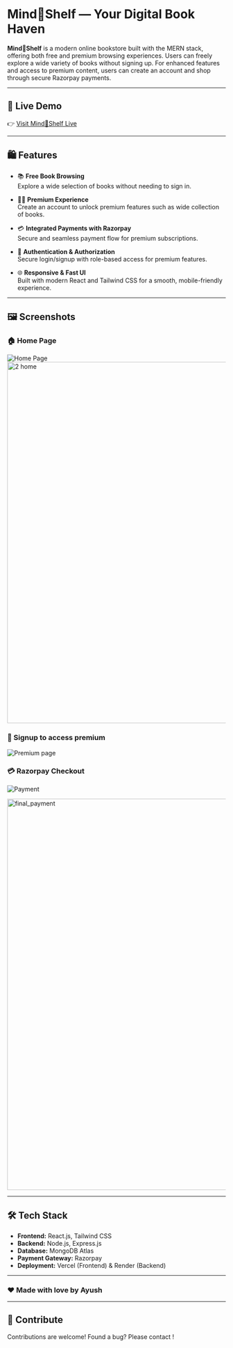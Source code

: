 # Mind📖Shelf — Your Digital Book Haven

**Mind📖Shelf** is a modern online bookstore built with the MERN stack, offering both free and premium browsing experiences. Users can freely explore a wide variety of books without signing up. For enhanced features and access to premium content, users can create an account and shop through secure Razorpay payments.

---

## 🔗 Live Demo

👉 [Visit Mind📖Shelf Live](https://book-store-pi-pied.vercel.app/)

---

## 🛍️ Features

- 📚 **Free Book Browsing**  
  Explore a wide selection of books without needing to sign in.

- 🧑‍💼 **Premium Experience**  
  Create an account to unlock premium features such as wide collection of books. 

- 💳 **Integrated Payments with Razorpay**  
  Secure and seamless payment flow for premium subscriptions.


- 🔐 **Authentication & Authorization**  
  Secure login/signup with role-based access for premium features.

- 🌐 **Responsive & Fast UI**  
  Built with modern React and Tailwind CSS for a smooth, mobile-friendly experience.

---

## 🖼️ Screenshots

### 🏠 Home Page
![Home Page](<img width="1907" height="900" alt="Home" src="https://github.com/user-attachments/assets/a0546046-1329-40f3-acbe-debb5ba22014" />
)
<img width="1903" height="831" alt="2 home " src="https://github.com/user-attachments/assets/983beb21-e74a-4a78-af46-73eca9932e98" />


### 📖 Signup to access premium
![Premium page](<img width="1892" height="886" alt="3 premiumpage" src="https://github.com/user-attachments/assets/88a74390-7e56-475a-83c6-e2006fd1c2d6" />
)

### 💳 Razorpay Checkout
![Payment](<img width="1920" height="913" alt="payment" src="https://github.com/user-attachments/assets/0f61b4b4-6bd4-4e8c-ae3c-b2db47272513" />
)

<img width="1920" height="900" alt="final_payment" src="https://github.com/user-attachments/assets/db9d8321-ebda-45bd-b279-d5e07be5f8d1" />


---

## 🛠️ Tech Stack

- **Frontend:** React.js, Tailwind CSS  
- **Backend:** Node.js, Express.js  
- **Database:** MongoDB Atlas 
- **Payment Gateway:** Razorpay  
- **Deployment:** Vercel (Frontend) & Render (Backend)

---

### ❤️ Made with love by Ayush

---



## 🤝 Contribute

Contributions are welcome! Found a bug? Please contact ! 

